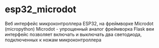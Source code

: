 # esp32_microdot
Веб интерфейс микроконтроллера ESP32, на фреймворке Microdot (micropython)
Microdot - упрощенный аналог фреймворка Flask
веи интерфейс позволяет включать и выключать два светодиода,
подключенных  к ножам микроконтроллера
